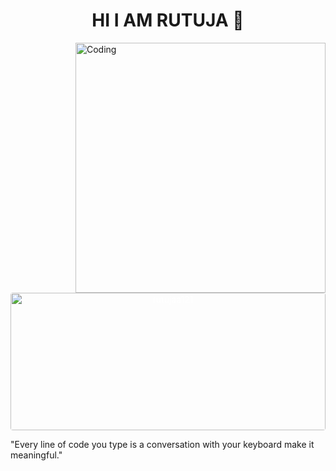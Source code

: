 <h1 align="center">HI I AM RUTUJA 👋</h1>
<img align="right" alt="Coding" width="400" src="(https://www.vecteezy.com/video/12561365-typing-php-code-on-screen-by-web-developer-and-php-developer-shows-computer-screen-with-source-code-of-website-and-server-scripts-for-modern-applications-in-secure-object-oriented-programming-language)">

<p align="center" style="color:white"><img src="![CodingKiraGIF](https://github.com/user-attachments/assets/a9c786a5-ce13-44fb-87ba-60f8c9af2724)
" alt="rutujaa121" width="100%" height="220px" style="border-radius:4px"/></p>
  "Every line of code you type is a conversation with your keyboard make it meaningful." 
  
<!--
**rutujaa121/rutujaa121** is a ✨ _special_ ✨ repository because its `README.md` (this file) appears on your GitHub profile.

Here are some ideas to get you started:

- 🔭 I’m currently working on ...
- 🌱 I’m currently learning ...
- 👯 I’m looking to collaborate on ...
- 🤔 I’m looking for help with ...
- 💬 Ask me about ...
- 📫 How to reach me: ...
- 😄 Pronouns: ...
- ⚡ Fun fact: ...
-->

